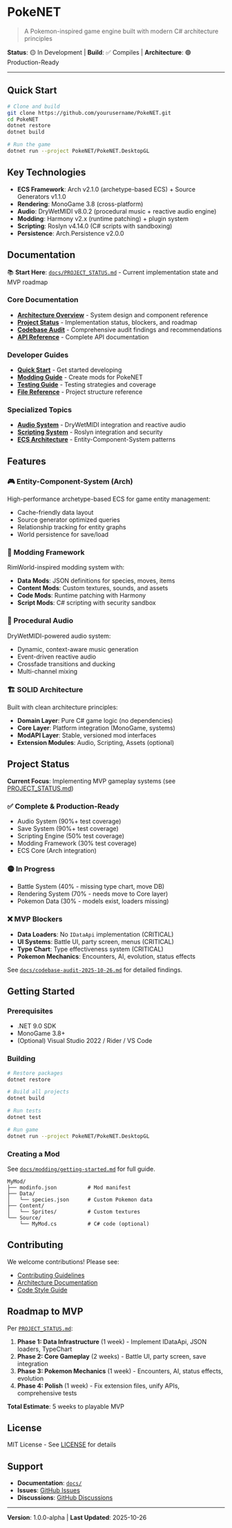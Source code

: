 # PokeNET

> A Pokemon-inspired game engine built with modern C# architecture principles

**Status**: 🟡 In Development | **Build**: ✅ Compiles | **Architecture**: 🟢 Production-Ready

---

## Quick Start

```bash
# Clone and build
git clone https://github.com/yourusername/PokeNET.git
cd PokeNET
dotnet restore
dotnet build

# Run the game
dotnet run --project PokeNET/PokeNET.DesktopGL
```

## Key Technologies

- **ECS Framework**: Arch v2.1.0 (archetype-based ECS) + Source Generators v1.1.0
- **Rendering**: MonoGame 3.8 (cross-platform)
- **Audio**: DryWetMIDI v8.0.2 (procedural music + reactive audio engine)
- **Modding**: Harmony v2.x (runtime patching) + plugin system
- **Scripting**: Roslyn v4.14.0 (C# scripts with sandboxing)
- **Persistence**: Arch.Persistence v2.0.0

## Documentation

📚 **Start Here**: [`docs/PROJECT_STATUS.md`](docs/PROJECT_STATUS.md) - Current implementation state and MVP roadmap

### Core Documentation
- **[Architecture Overview](docs/ARCHITECTURE.md)** - System design and component reference
- **[Project Status](docs/PROJECT_STATUS.md)** - Implementation status, blockers, and roadmap
- **[Codebase Audit](docs/codebase-audit-2025-10-26.md)** - Comprehensive audit findings and recommendations
- **[API Reference](docs/API_REFERENCE.md)** - Complete API documentation

### Developer Guides
- **[Quick Start](docs/developer/quick-start.md)** - Get started developing
- **[Modding Guide](docs/modding/getting-started.md)** - Create mods for PokeNET
- **[Testing Guide](docs/TESTING_GUIDE.md)** - Testing strategies and coverage
- **[File Reference](docs/FILE_REFERENCE.md)** - Project structure reference

### Specialized Topics
- **[Audio System](docs/AUDIO_DOCUMENTATION_INDEX.md)** - DryWetMIDI integration and reactive audio
- **[Scripting System](docs/SCRIPTING_DOCUMENTATION_INDEX.md)** - Roslyn integration and security
- **[ECS Architecture](docs/ecs/README.md)** - Entity-Component-System patterns

## Features

### 🎮 Entity-Component-System (Arch)
High-performance archetype-based ECS for game entity management:
- Cache-friendly data layout
- Source generator optimized queries
- Relationship tracking for entity graphs
- World persistence for save/load

### 🔧 Modding Framework
RimWorld-inspired modding system with:
- **Data Mods**: JSON definitions for species, moves, items
- **Content Mods**: Custom textures, sounds, and assets
- **Code Mods**: Runtime patching with Harmony
- **Script Mods**: C# scripting with security sandbox

### 🎵 Procedural Audio
DryWetMIDI-powered audio system:
- Dynamic, context-aware music generation
- Event-driven reactive audio
- Crossfade transitions and ducking
- Multi-channel mixing

### 🏗️ SOLID Architecture
Built with clean architecture principles:
- **Domain Layer**: Pure C# game logic (no dependencies)
- **Core Layer**: Platform integration (MonoGame, systems)
- **ModAPI Layer**: Stable, versioned mod interfaces
- **Extension Modules**: Audio, Scripting, Assets (optional)

## Project Status

**Current Focus**: Implementing MVP gameplay systems (see [PROJECT_STATUS.md](docs/PROJECT_STATUS.md))

### ✅ Complete & Production-Ready
- Audio System (90%+ test coverage)
- Save System (90%+ test coverage)
- Scripting Engine (50% test coverage)
- Modding Framework (30% test coverage)
- ECS Core (Arch integration)

### 🟡 In Progress
- Battle System (40% - missing type chart, move DB)
- Rendering System (70% - needs move to Core layer)
- Pokemon Data (30% - models exist, loaders missing)

### ❌ MVP Blockers
- **Data Loaders**: No `IDataApi` implementation (CRITICAL)
- **UI Systems**: Battle UI, party screen, menus (CRITICAL)
- **Type Chart**: Type effectiveness system (CRITICAL)
- **Pokemon Mechanics**: Encounters, AI, evolution, status effects

See [`docs/codebase-audit-2025-10-26.md`](docs/codebase-audit-2025-10-26.md) for detailed findings.

## Getting Started

### Prerequisites
- .NET 9.0 SDK
- MonoGame 3.8+
- (Optional) Visual Studio 2022 / Rider / VS Code

### Building

```bash
# Restore packages
dotnet restore

# Build all projects
dotnet build

# Run tests
dotnet test

# Run game
dotnet run --project PokeNET/PokeNET.DesktopGL
```

### Creating a Mod

See [`docs/modding/getting-started.md`](docs/modding/getting-started.md) for full guide.

```
MyMod/
├── modinfo.json          # Mod manifest
├── Data/
│   └── species.json      # Custom Pokemon data
├── Content/
│   └── Sprites/          # Custom textures
└── Source/
    └── MyMod.cs          # C# code (optional)
```

## Contributing

We welcome contributions! Please see:
- [Contributing Guidelines](CONTRIBUTING.md)
- [Architecture Documentation](docs/ARCHITECTURE.md)
- [Code Style Guide](docs/developer/code-style.md)

## Roadmap to MVP

Per [`PROJECT_STATUS.md`](docs/PROJECT_STATUS.md):

1. **Phase 1: Data Infrastructure** (1 week) - Implement IDataApi, JSON loaders, TypeChart
2. **Phase 2: Core Gameplay** (2 weeks) - Battle UI, party screen, save integration
3. **Phase 3: Pokemon Mechanics** (1 week) - Encounters, AI, status effects, evolution
4. **Phase 4: Polish** (1 week) - Fix extension files, unify APIs, comprehensive tests

**Total Estimate**: 5 weeks to playable MVP

## License

MIT License - See [LICENSE](LICENSE) for details

## Support

- **Documentation**: [`docs/`](docs/)
- **Issues**: [GitHub Issues](https://github.com/yourusername/PokeNET/issues)
- **Discussions**: [GitHub Discussions](https://github.com/yourusername/PokeNET/discussions)

---

**Version**: 1.0.0-alpha | **Last Updated**: 2025-10-26

